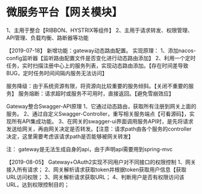 # 微服务平台【网关模块】
1、主用于整合【RIBBON、HYSTRIX等组件】
2、主用于请求转发、权限管理、API管理、负载均衡、路断器等功能

【2019-07-18】
新增功能：gateway动态路由配置。
实现原理：
1、添加nacos-config监听器【监听路由配置文件是否变化进行动态路由添加】
2、利用一个定时任务，实时扫描注册中心上的服务列表，实现动态路由添加。【存在时间差导致BUG，定时任务时间间隔内服务无法访问】

服务降级：由于系统资源有限，将资源向比较重要的服务倾斜。【关闭不重要的服务】
服务熔断：请求超时或服务不可用时，直接返回。【避免雪崩效应】

Gateway整合Swagger-API原理
1、它通过动态路由，获取所有注册到网关上面的服务。
2、通过自定义Swagger-Controller，重写相关服务端点【可看源码】，实现所有API集成功能。
3、在网关的swagger-ui界面调用服务API时，是先将请求发送给网关，再由网关决定是否转发。【注意：请求path由各个服务的controller决定，这里需要考虑该请求path是否能够被网关转发】


注： gateway是无法生成自身的api，由于声明api需要用到spring-mvc


【2019-08-05】
Gateway+OAuth2实现不同用户对不同接口的权限控制
1、网关接入所有请求；
2、网关解析请求获取token并根据token获取用户信息【获取URL访问权限；
3、网关解析请求获取URL；
4、判断用户是否有权限访问该URL，达到权限控制目的；
